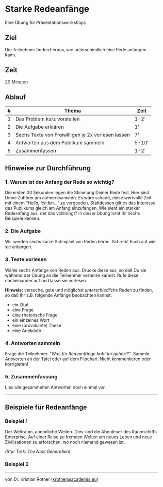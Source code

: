 
# Starke Redeanfänge

Eine Übung für Präsentationsworkshops

## Ziel

Die Teilnehmer finden heraus, wie unterschiedlich eine Rede anfangen kann.

## Zeit

20 Minuten

## Ablauf

| # | Thema | Zeit |
|---|-------|------|
| 1 | Das Problem kurz vorstellen | 1-2' |
| 2 | Die Aufgabe erklären | 1' |
| 3 | Sechs Texte von Freiwilligen je 2x vorlesen lassen | 7' |
| 4 | Antworten aus dem Publikum sammeln | 5-10' |
| 5 | Zusammenfassen | 1-2' |

## Hinweise zur Durchführung

### 1. Warum ist der Anfang der Rede so wichtig?

Die ersten 30 Sekunden legen die Stimmung Deiner Rede fest. Hier sind Deine Zuhörer am aufmerksamsten. Es wäre schade, diese wertvolle Zeit mit einem *"Hallo, ich bin..."* zu vergeuden. Stattdessen gilt es das Interesse des Publikums gleich am Anfang einzufangen. Wie sieht ein starker Redeanfang aus, der das vollbringt? In dieser Übung lernt Ihr sechs Beispiele kennen.

### 2. Die Aufgabe

Wir werden sechs kurze Schnipsel von Reden hören.
Schreibt Euch auf wie sie anfangen.

### 3. Texte vorlesen

Wähle sechs Anfänge von Reden aus. Drucke diese aus, so daß Du sie während der Übung an die Teilnehmer verteilen kannst. Rufe diese nacheinander auf und lasse sie vorlesen.

**Hinweis:** versuche, gute und möglichst *unterschiedliche* Reden zu finden, so daß Ihr z.B. folgende Anfänge beobachten kannst:

* ein Zitat
* eine Frage
* eine rhetorische Frage
* ein einzelnes Wort
* eine (provokante) These
* eine Anekdote

### 4. Antworten sammeln

Frage die Teilnehmer: *"Was für Redeanfänge habt Ihr gehört?"*. Sammle Antworten an der Tafel oder auf dem Flipchart. Nicht kommentieren oder korrigieren!

### 5. Zusammenfassung

Lies alle gesammelten Antworten noch einmal vor.

----

## Beispiele für Redeanfänge

### Beispiel 1

Der Weltraum, unendliche Weiten. Dies sind die Abenteuer des
Raumschiffs Enterprise. Auf einer Reise zu fremden Welten um
neues Leben und neue Zivilisationen zu erforschen, wo noch
niemand gewesen ist.

*(Star Trek: The Next Generation)*

### Beispiel 2


----
von Dr. Kristian Rother (krother@academis.eu)
